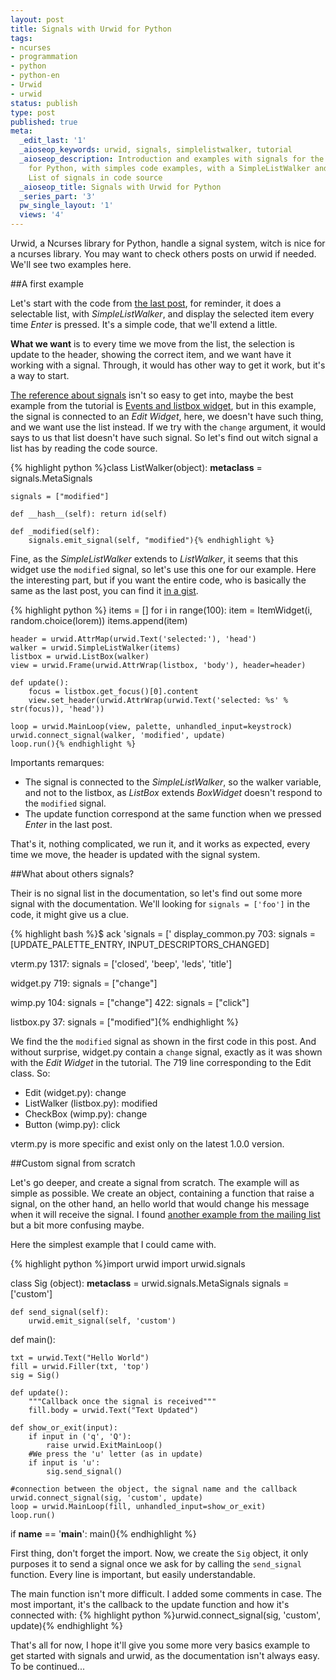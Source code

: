 ```yaml
---
layout: post
title: Signals with Urwid for Python
tags:
- ncurses
- programmation
- python
- python-en
- Urwid
- urwid
status: publish
type: post
published: true
meta:
  _edit_last: '1'
  _aioseop_keywords: urwid, signals, simplelistwalker, tutorial
  _aioseop_description: Introduction and examples with signals for the urwid library
    for Python, with simples code examples, with a SimpleListWalker and from scratch.
    List of signals in code source
  _aioseop_title: Signals with Urwid for Python
  _series_part: '3'
  pw_single_layout: '1'
  views: '4'
---
```

Urwid, a Ncurses library for Python, handle a signal system, witch is nice for
a ncurses library. You may want to check others posts on urwid if needed. We'll
see two examples here.

##A first example

Let's start with the code from [the last post][1], for reminder, it does a
selectable list, with *SimpleListWalker*, and display the selected item every
time *Enter* is pressed. It's a simple code, that we'll extend a little.

**What we want** is to every time we move from the list, the selection is
update to the header, showing the correct item, and we want have it working
with a signal. Through, it would has other way to get it work, but it's a way
to start.

[The reference about signals][2] isn't so easy to get into, maybe the best
example from the tutorial is [Events and listbox widget][3], but in this
example, the signal is connected to an *Edit Widget*, here, we doesn't have
such thing, and we want use the list instead. If we try with the `change`
argument, it would says to us that list doesn't have such signal. So let's find
out witch signal a list has by reading the code source.

{% highlight python %}class ListWalker(object):
    __metaclass__ = signals.MetaSignals
    
    signals = ["modified"]

    def __hash__(self): return id(self)

    def _modified(self):
        signals.emit_signal(self, "modified"){% endhighlight %}

Fine, as the *SimpleListWalker* extends to *ListWalker*, it seems that this
widget use the `modified` signal, so let's use this one for our example. Here
the interesting part, but if you want the entire code, who is basically the same
as the last post, you can find it [in a gist][4].

{% highlight python %}    items = []
    for i in range(100):
        item = ItemWidget(i, random.choice(lorem))
        items.append(item)

    header = urwid.AttrMap(urwid.Text('selected:'), 'head')
    walker = urwid.SimpleListWalker(items)
    listbox = urwid.ListBox(walker)
    view = urwid.Frame(urwid.AttrWrap(listbox, 'body'), header=header)

    def update():
        focus = listbox.get_focus()[0].content
        view.set_header(urwid.AttrWrap(urwid.Text('selected: %s' % str(focus)), 'head'))

    loop = urwid.MainLoop(view, palette, unhandled_input=keystrock)
    urwid.connect_signal(walker, 'modified', update)
    loop.run(){% endhighlight %}

Importants remarques:

- The signal is connected to the *SimpleListWalker*, so the walker variable,
  and not to the listbox, as *ListBox* extends *BoxWidget* doesn't respond to
  the `modified` signal.
- The update function correspond at the same function when we pressed *Enter*
  in the last post.

That's it, nothing complicated, we run it, and it works as expected, every time
we move, the header is updated with the signal system.

##What about others signals?

Their is no signal list in the documentation, so let's find out some more
signal with the documentation. We'll looking for `signals = ['foo']` in the
code, it might give us a clue.

{% highlight bash %}$ ack 'signals = \['
display_common.py
703:    signals = [UPDATE_PALETTE_ENTRY, INPUT_DESCRIPTORS_CHANGED]
 
vterm.py
1317:    signals = ['closed', 'beep', 'leds', 'title']
 
widget.py
719:    signals = ["change"]
 
wimp.py
104:    signals = ["change"]
422:    signals = ["click"]
 
listbox.py
37:    signals = ["modified"]{% endhighlight %}

We find the the `modified` signal as shown in the first code in this post. And
without surprise, widget.py contain a `change` signal, exactly as it was shown
with the *Edit Widget* in the tutorial. The 719 line corresponding to the Edit
class. So:

- Edit (widget.py): change
- ListWalker (listbox.py): modified
- CheckBox (wimp.py): change
- Button (wimp.py): click

vterm.py is more specific and exist only on the latest 1.0.0 version.

##Custom signal from scratch

Let's go deeper, and create a signal from scratch. The example will as simple
as possible. We create an object, containing a function that raise a signal, on
the other hand, an hello world that would change his message when it will
receive the signal. I found [another example from the mailing list][5] but a
bit more confusing maybe.

Here the simplest example that I could came with.

{% highlight python %}import urwid
import urwid.signals

class Sig (object):
    __metaclass__ = urwid.signals.MetaSignals
    signals = ['custom']

    def send_signal(self):
        urwid.emit_signal(self, 'custom')

def main():

    txt = urwid.Text("Hello World")
    fill = urwid.Filler(txt, 'top')
    sig = Sig()

    def update():
        """Callback once the signal is received"""
        fill.body = urwid.Text("Text Updated")

    def show_or_exit(input):
        if input in ('q', 'Q'):
            raise urwid.ExitMainLoop()
        #We press the 'u' letter (as in update)
        if input is 'u':
            sig.send_signal()

    #connection between the object, the signal name and the callback
    urwid.connect_signal(sig, 'custom', update)
    loop = urwid.MainLoop(fill, unhandled_input=show_or_exit)
    loop.run()

if __name__ == '__main__':
    main(){% endhighlight %}

First thing, don't forget the import.  Now, we create the `Sig` object, it only
purposes it to send a signal once we ask for by calling the `send_signal`
function. Every line is important, but easily understandable.

The main function isn't more difficult. I added some comments in case. The most
important, it's the callback to the update function and how it's connected
with:
{% highlight python %}urwid.connect_signal(sig, 'custom', update){% endhighlight %}

That's all for now, I hope it'll give you some more very basics example to get
started with signals and urwid, as the documentation isn't always easy. To be continued...

[1]: http://www.nicosphere.net/selectable-list-with-urwid-for-python-2542/
[2]: http://excess.org/urwid/reference.html#connect_signal
[3]: http://excess.org/urwid/tutorial.html#frlb
[4]: https://gist.github.com/1385390
[5]: http://article.gmane.org/gmane.comp.lib.urwid/742/
